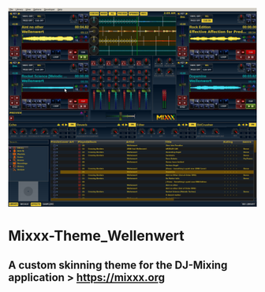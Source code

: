 ![Wellenwert Mixxx-Theme](https://github.com/Sun24Y/Mixxx-Theme_Wellenwert/blob/master/Application_Screenshot.png?raw=true)

# Mixxx-Theme_Wellenwert  
## A custom skinning theme for the DJ-Mixing application > https://mixxx.org  
